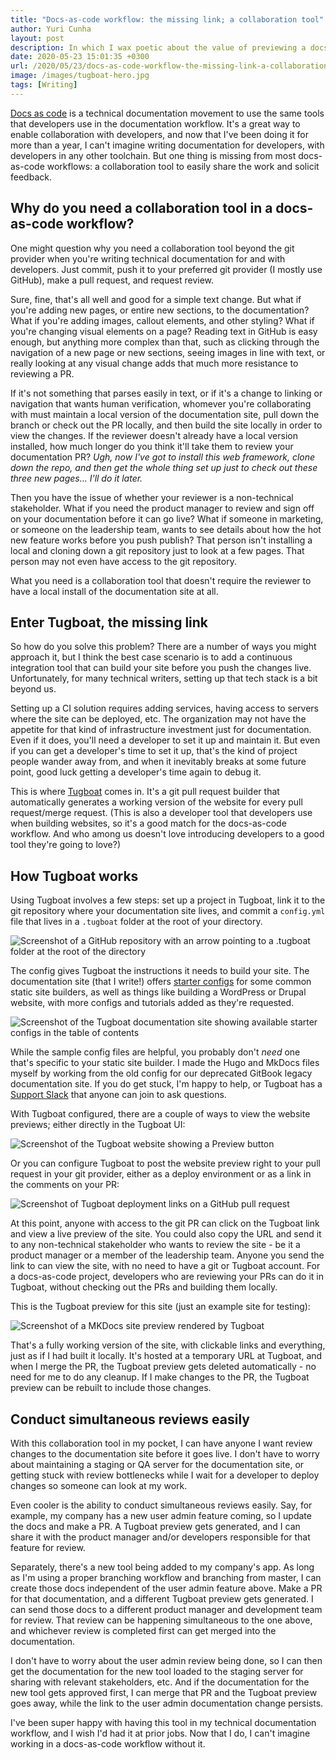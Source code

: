 ```yaml
---
title: "Docs-as-code workflow: the missing link; a collaboration tool"
author: Yuri Cunha
layout: post
description: In which I wax poetic about the value of previewing a docs-as-code site.
date: 2020-05-23 15:01:35 +0300
url: /2020/05/23/docs-as-code-workflow-the-missing-link-a-collaboration-tool/
image: /images/tugboat-hero.jpg
tags: [Writing]
---
```


[Docs as code][1] is a technical documentation movement to use the same tools that developers use in the documentation workflow. It's a great way to enable collaboration with developers, and now that I've been doing it for more than a year, I can't imagine writing documentation for developers, with developers in any other toolchain. But one thing is missing from most docs-as-code workflows: a collaboration tool to easily share the work and solicit feedback.

## Why do you need a collaboration tool in a docs-as-code workflow?

One might question why you need a collaboration tool beyond the git provider when you're writing technical documentation for and with developers. Just commit, push it to your preferred git provider (I mostly use GitHub), make a pull request, and request review.

Sure, fine, that's all well and good for a simple text change. But what if you're adding new pages, or entire new sections, to the documentation? What if you're adding images, callout elements, and other styling? What if you're changing visual elements on a page? Reading text in GitHub is easy enough, but anything more complex than that, such as clicking through the navigation of a new page or new sections, seeing images in line with text, or really looking at any visual change adds that much more resistance to reviewing a PR.

If it's not something that parses easily in text, or if it's a change to linking or navigation that wants human verification, whomever you're collaborating with must maintain a local version of the documentation site, pull down the branch or check out the PR locally, and then build the site locally in order to view the changes. If the reviewer doesn't already have a local version installed, how much longer do you think it'll take them to review your documentation PR? _Ugh, now I've got to install this web framework, clone down the repo, and then get the whole thing set up just to check out these three new pages... I'll do it later._

Then you have the issue of whether your reviewer is a non-technical stakeholder. What if you need the product manager to review and sign off on your documentation before it can go live? What if someone in marketing, or someone on the leadership team, wants to see details about how the hot new feature works before you push publish? That person isn't installing a local and cloning down a git repository just to look at a few pages. That person may not even have access to the git repository.

What you need is a collaboration tool that doesn't require the reviewer to have a local install of the documentation site at all.

## Enter Tugboat, the missing link

So how do you solve this problem? There are a number of ways you might approach it, but I think the best case scenario is to add a continuous integration tool that can build your site before you push the changes live. Unfortunately, for many technical writers, setting up that tech stack is a bit beyond us.

Setting up a CI solution requires adding services, having access to servers where the site can be deployed, etc. The organization may not have the appetite for that kind of infrastructure investment just for documentation. Even if it does, you'll need a developer to set it up and maintain it. But even if you can get a developer's time to set it up, that's the kind of project people wander away from, and when it inevitably breaks at some future point, good luck getting a developer's time again to debug it.

This is where [Tugboat][2] comes in. It's a git pull request builder that automatically generates a working version of the website for every pull request/merge request. (This is also a developer tool that developers use when building websites, so it's a good match for the docs-as-code workflow. And who among us doesn't love introducing developers to a good tool they're going to love?)

## How Tugboat works

Using Tugboat involves a few steps: set up a project in Tugboat, link it to the git repository where your documentation site lives, and commit a `config.yml` file that lives in a `.tugboat` folder at the root of your directory.

![Screenshot of a GitHub repository with an arrow pointing to a .tugboat folder at the root of the directory](/images/add-tugboat-config-to-root-1200x549.png)

The config gives Tugboat the instructions it needs to build your site. The documentation site (that I write!) offers [starter configs][3] for some common static site builders, as well as things like building a WordPress or Drupal website, with more configs and tutorials added as they're requested.

![Screenshot of the Tugboat documentation site showing available starter configs in the table of contents](/images/tugboat-starter-configs-1200x648.png)

While the sample config files are helpful, you probably don't _need_ one that's specific to your static site builder. I made the Hugo and MkDocs files myself by working from the old config for our deprecated GitBook legacy documentation site. If you do get stuck, I'm happy to help, or Tugboat has a [Support Slack][4] that anyone can join to ask questions.

With Tugboat configured, there are a couple of ways to view the website previews; either directly in the Tugboat UI:

![Screenshot of the Tugboat website showing a Preview button](/images/preview-in-tugboat-ui-1200x476.png)

Or you can configure Tugboat to post the website preview right to your pull request in your git provider, either as a deploy environment or as a link in the comments on your PR:

![Screenshot of Tugboat deployment links on a GitHub pull request](/images/view-deployments-in-github-1200x822.png)

At this point, anyone with access to the git PR can click on the Tugboat link and view a live preview of the site. You could also copy the URL and send it to any non-technical stakeholder who wants to review the site - be it a product manager or a member of the leadership team. Anyone you send the link to can view the site, with no need to have a git or Tugboat account. For a docs-as-code project, developers who are reviewing your PRs can do it in Tugboat, without checking out the PRs and building them locally.

This is the Tugboat preview for this site (just an example site for testing):

![Screenshot of a MKDocs site preview rendered by Tugboat](/images/tugboat-preview-for-mkdocs-site-1200x731.png)

That's a fully working version of the site, with clickable links and everything, just as if I had built it locally. It's hosted at a temporary URL at Tugboat, and when I merge the PR, the Tugboat preview gets deleted automatically - no need for me to do any cleanup. If I make changes to the PR, the Tugboat preview can be rebuilt to include those changes.

## Conduct simultaneous reviews easily

With this collaboration tool in my pocket, I can have anyone I want review changes to the documentation site before it goes live. I don't have to worry about maintaining a staging or QA server for the documentation site, or getting stuck with review bottlenecks while I wait for a developer to deploy changes so someone can look at my work.

Even cooler is the ability to conduct simultaneous reviews easily. Say, for example, my company has a new user admin feature coming, so I update the docs and make a PR. A Tugboat preview gets generated, and I can share it with the product manager and/or developers responsible for that feature for review.

Separately, there's a new tool being added to my company's app. As long as I'm using a proper branching workflow and branching from master, I can create those docs independent of the user admin feature above. Make a PR for that documentation, and a different Tugboat preview gets generated. I can send those docs to a different product manager and development team for review. That review can be happening simultaneous to the one above, and whichever review is completed first can get merged into the documentation.

I don't have to worry about the user admin review being done, so I can then get the documentation for the new tool loaded to the staging server for sharing with relevant stakeholders, etc. And if the documentation for the new tool gets approved first, I can merge that PR and the Tugboat preview goes away, while the link to the user admin documentation change persists.

I've been super happy with having this tool in my technical documentation workflow, and I wish I'd had it at prior jobs. Now that I do, I can't imagine working in a docs-as-code workflow without it.

[1]: https://www.writethedocs.org/guide/docs-as-code/
[2]: https://www.tugboat.qa/
[3]: https://docs.tugboat.qa/starter-configs/
[4]: https://www.tugboat.qa/support/
